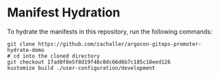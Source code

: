 # Manifest Hydration

To hydrate the manifests in this repository, run the following commands:

```shell
git clone https://github.com/zachaller/argocon-gitops-promoter-hydrate-demo
# cd into the cloned directory
git checkout 17ad0f8e5f8d19f48c0dc66d6b7c185c18eed126
kustomize build ./user-configuration/development
```
